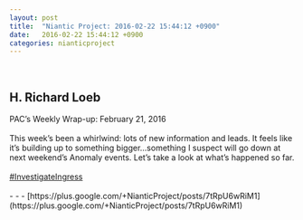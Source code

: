 ```yaml
---
layout: post
title:  "Niantic Project: 2016-02-22 15:44:12 +0900"
date:   2016-02-22 15:44:12 +0900
categories: nianticproject
---
```

<div class="shared"><br /><h2>H. Richard Loeb</h2>PAC’s Weekly Wrap-up: February 21, 2016<br /><br />This week’s been a whirlwind: lots of new information and leads. It feels like it’s building up to something bigger...something I suspect will go down at next weekend’s Anomaly events. Let’s take a look at what’s happened so far.<br /><br /><a rel="nofollow" class="ot-hashtag" href="https://plus.google.com/s/%23InvestigateIngress">#InvestigateIngress</a><br /><br /></div>
- - -
[https://plus.google.com/+NianticProject/posts/7tRpU6wRiM1](https://plus.google.com/+NianticProject/posts/7tRpU6wRiM1)

